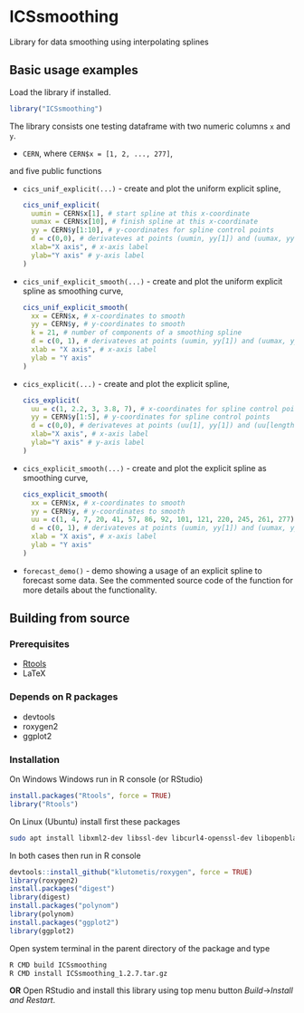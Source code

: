 
 ICSsmoothing
============

Library for data smoothing using interpolating splines

Basic usage examples
--------------------

Load the library if installed.
```R
library("ICSsmoothing")
```

The library consists one testing dataframe with two numeric columns `x` and `y`.

* `CERN`, where `CERN$x = [1, 2, ..., 277]`,

and five public functions 

* `cics_unif_explicit(...)` - create and plot the uniform explicit spline,

	```R
	cics_unif_explicit(
	  uumin = CERN$x[1], # start spline at this x-coordinate
	  uumax = CERN$x[10], # finish spline at this x-coordinate
	  yy = CERN$y[1:10], # y-coordinates for spline control points
	  d = c(0,0), # derivateves at points (uumin, yy[1]) and (uumax, yy[length(yy)])
	  xlab="X axis", # x-axis label
	  ylab="Y axis" # y-axis label
	)
	```
* `cics_unif_explicit_smooth(...)` - create and plot the uniform explicit spline as smoothing curve,

	```R
	cics_unif_explicit_smooth(
	  xx = CERN$x, # x-coordinates to smooth
	  yy = CERN$y, # y-coordinates to smooth
	  k = 21, # number of components of a smoothing spline
	  d = c(0, 1), # derivateves at points (uumin, yy[1]) and (uumax, yy[length(yy)])
	  xlab = "X axis", # x-axis label
	  ylab = "Y axis"
	)
	```

* `cics_explicit(...)` - create and plot the explicit spline,

	```R
	cics_explicit(
	  uu = c(1, 2.2, 3, 3.8, 7), # x-coordinates for spline control points
	  yy = CERN$y[1:5], # y-coordinates for spline control points
	  d = c(0,0), # derivateves at points (uu[1], yy[1]) and (uu[length(uu)], yy[length(yy)])
	  xlab="X axis", # x-axis label
	  ylab="Y axis" # y-axis label
	)
	```
* `cics_explicit_smooth(...)` - create and plot the explicit spline as smoothing curve,

	```R
	cics_explicit_smooth(
	  xx = CERN$x, # x-coordinates to smooth
	  yy = CERN$y, # y-coordinates to smooth
	  uu = c(1, 4, 7, 20, 41, 57, 86, 92, 101, 121, 220, 245, 261, 277), # # x-coordinates for spline control points. uu[1] == xx[1] and uu[length(uu)] == xx[length(xx)]
	  d = c(0, 1), # derivateves at points (uumin, yy[1]) and (uumax, yy[length(yy)])
	  xlab = "X axis", # x-axis label
	  ylab = "Y axis"
	)
	```
* `forecast_demo()` - demo showing a usage of an explicit spline to forecast some data. See the commented source code of the function for more details about the functionality.

Building from source
--------------------

###  Prerequisites
* [Rtools](https://support.posit.co/hc/en-us/articles/200486498-Package-Development-Prerequisites/)
* LaTeX

### Depends on R packages
* devtools
* roxygen2
* ggplot2

### Installation
On Windows Windows run in R console (or RStudio)
```R
install.packages("Rtools", force = TRUE)
library("Rtools")
```
On Linux (Ubuntu) install first these packages
```bash
sudo apt install libxml2-dev libssl-dev libcurl4-openssl-dev libopenblas-dev r-base r-base-dev
```

In both cases then run in R console
```R
devtools::install_github("klutometis/roxygen", force = TRUE)
library(roxygen2)
install.packages("digest")
library(digest)
install.packages("polynom")
library(polynom)
install.packages("ggplot2")
library(ggplot2)
```
Open system terminal in the parent directory of the package and type
```bash
R CMD build ICSsmoothing
R CMD install ICSsmoothing_1.2.7.tar.gz
```
**OR**
Open RStudio and install this library using top menu button *Build*->*Install and Restart*.
